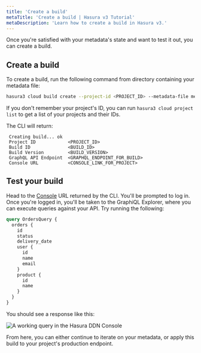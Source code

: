 ```yaml
---
title: 'Create a build'
metaTitle: 'Create a build | Hasura v3 Tutorial'
metaDescription: 'Learn how to create a build in Hasura v3.'
---
```


Once you're satisfied with your metadata's state and want to test it out, you can create a build.

## Create a build

To create a build, run the following command from directory containing your metadata file:

```bash
hasura3 cloud build create --project-id <PROJECT_ID> --metadata-file metadata.hml
```

If you don't remember your project's ID, you can run `hasura3 cloud project list` to get a list of your projects and
their IDs.

The CLI will return:

```text
 Creating build... ok
 Project ID            <PROJECT_ID>
 Build ID              <BUILD_ID>
 Build Version         <BUILD_VERSION>
 GraphQL API Endpoint  <GRAPHQL_ENDPOINT_FOR_BUILD>
 Console URL           <CONSOLE_LINK_FOR_PROJECT>
```

## Test your build

Head to the [Console](https://console.hasura.io) URL returned by the CLI. You'll be prompted to log in. Once you're
logged in, you'll be taken to the GraphiQL Explorer, where you can execute queries against your API. Try running the
following:

```graphql
query OrdersQuery {
  orders {
    id
    status
    delivery_date
    user {
      id
      name
      email
    }
    product {
      id
      name
    }
  }
}
```

You should see a response like this:

![A working query in the Hasura DDN Console](https://graphql-engine-cdn.hasura.io/learn-hasura/assets/backend-stack/v3/working-query-console.png)

From here, you can either continue to iterate on your metadata, or apply this build to your project's production
endpoint.
